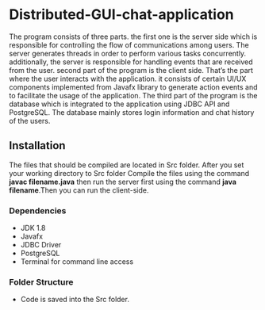 # Distributed-GUI-chat-application

The program consists of three parts. the first one is the server side which is responsible for controlling the flow of communications among users. The server generates threads in order to perform various tasks concurrently. additionally, the server is responsible for handling events that are received from the user. second part of the program is the client side. That’s the part where the user interacts with the application. it consists of certain UI/UX components implemented from Javafx library to generate action events and to facilitate the usage of the application. The third part of the program is the database which is integrated to the application using JDBC API and PostgreSQL. The database mainly stores login information and chat history of the users. 

## Installation

The files that should be compiled are located in Src folder. After you set your working directory to Src folder Compile the files using the command **javac filename.java** then run the server first using the command **java filename**.Then you can run the client-side.

### Dependencies

* JDK 1.8
* Javafx
* JDBC Driver
* PostgreSQL
* Terminal for command line access

### Folder Structure

* Code is saved into the Src folder.


